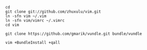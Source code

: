     cd 
    git clone git://github.com/zhuxulu/vim.git
    ln -sfn vim ~/.vim
    ln -sfn vim/vimrc ~/.vimrc
    cd vim

    git clone https://github.com/gmarik/vundle.git bundle/vundle

    vim +BundleInstall +qall

